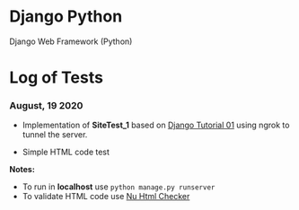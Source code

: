 # Django Python
Django Web Framework (Python)

# Log of Tests

### August, 19 2020

- Implementation of **SiteTest_1** based on [Django Tutorial 01](https://docs.djangoproject.com/en/3.0/intro/tutorial01/) using ngrok to tunnel the server.

- Simple HTML code test

**Notes:**
- To run in **localhost** use `python manage.py runserver`
- To validate HTML code use [Nu Html Checker](https://validator.w3.org/nu)
